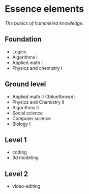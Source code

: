 # Essence elements

_The basics of humankind knowledge._

## Foundation

- Logics
- Algorithms I
- Applied math I
- Physics and chemistry I

## Ground level

- Applied math II (3blue1brown)
- Physics and Chemistry II
- Algorithms II
- Social science
- Computer science
- Biology I

## Level 1

- coding
- 3d modeling

## Level 2

- video-editing

